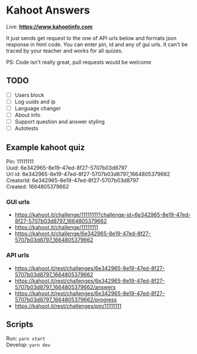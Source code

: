 
# Kahoot Answers #
Live: **https://www.kahootinfo.com**

It just sends get request to the one of API urls below and formats json response in html code. You can enter pin, id and any of gui urls. It can't be traced by your teacher and works for all quizes. 

PS: Code isn't really great, pull requests would be welcome

## TODO ## 
- [ ] Users block
- [ ] Log uuids and ip
- [ ] Language changer
- [ ] About info
- [ ] Support question and answer styling
- [ ] Autotests

## Example kahoot quiz ##
Pin: 11111111  
Uuid: 6e342965-8e19-47ed-8f27-5707b03d8797  
Url id: 6e342965-8e19-47ed-8f27-5707b03d8797_1664805379662  
CreatorId: 6e342965-8e19-47ed-8f27-5707b03d8797  
Created: 1664805379662

### GUI urls ### 
 * https://kahoot.it/challenge/11111111?challenge-id=6e342965-8e19-47ed-8f27-5707b03d8797_1664805379662
 * https://kahoot.it/challenge/11111111
 * https://kahoot.it/challenge/6e342965-8e19-47ed-8f27-5707b03d8797_1664805379662

### API urls ###
 * https://kahoot.it/rest/challenges/6e342965-8e19-47ed-8f27-5707b03d8797_1664805379662
 * https://kahoot.it/rest/challenges/6e342965-8e19-47ed-8f27-5707b03d8797_1664805379662/answers
 * https://kahoot.it/rest/challenges/6e342965-8e19-47ed-8f27-5707b03d8797_1664805379662/progress
 * https://kahoot.it/rest/challenges/pin/11111111

## Scripts ##
Run: `yarn start`  
Develop: `yarn dev`
